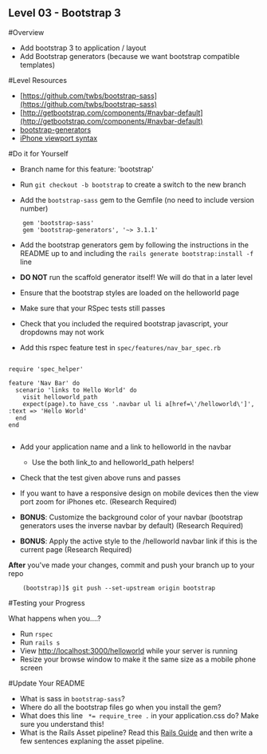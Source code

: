 Level 03 - Bootstrap 3
-----------

#Overview
* Add bootstrap 3 to application / layout
* Add Bootstrap generators (because we want bootstrap compatible templates)

#Level Resources
* [https://github.com/twbs/bootstrap-sass](https://github.com/twbs/bootstrap-sass)
* [http://getbootstrap.com/components/#navbar-default](http://getbootstrap.com/components/#navbar-default)
* [bootstrap-generators](https://github.com/decioferreira/bootstrap-generators)
* [iPhone viewport syntax](https://coderwall.com/p/p8obqw)

#Do it for Yourself

* Branch name for this feature: 'bootstrap'
* Run ```git checkout -b bootstrap``` to create a switch to the new branch

* Add the ```bootstrap-sass``` gem to the Gemfile (no need to include version number)

```
	gem 'bootstrap-sass'
	gem 'bootstrap-generators', '~> 3.1.1'

```

* Add the bootstrap generators gem by following the instructions in the README up to and including the ```rails generate bootstrap:install -f``` line

* __DO NOT__ run the scaffold generator itself! We will do that in a later level

* Ensure that the bootstrap styles are loaded on the helloworld page

* Make sure that your RSpec tests still passes


* Check that you included the required bootstrap javascript, your dropdowns may not work
* Add this rspec feature test in ```spec/features/nav_bar_spec.rb```

```

require 'spec_helper'

feature 'Nav Bar' do
  scenario 'links to Hello World' do
    visit helloworld_path
    expect(page).to have_css '.navbar ul li a[href=\'/helloworld\']', :text => 'Hello World'
  end
end


```

* Add your application name and a link to helloworld in the navbar
	* Use the both link_to and helloworld_path helpers! 

* Check that the test given above runs and passes

* If you want to have a responsive design on mobile devices then the view port zoom for iPhones etc. (Research Required)

* __BONUS__: Customize the background color of your navbar (bootstrap generators uses the inverse navbar by default) (Research Required)

* __BONUS__: Apply the active style to the /helloworld navbar link if this is the current page (Research Required)


__After__ you've made your changes, commit and push your branch up to your repo

```
	(bootstrap)]$ git push --set-upstream origin bootstrap
```

#Testing your Progress

What happens when you....?

* Run ```rspec```
* Run ```rails s```
* View [http://localhost:3000/helloworld](http://localhost:3000/helloworld) while your server is running
* Resize your browse window to make it the same size as a mobile phone screen

#Update Your README

* What is sass in `bootstrap-sass`?
* Where do all the bootstrap files go when you install the gem?
* What does this line ` *= require_tree .` in your application.css do?  Make sure you understand this!
* What is the Rails Asset pipeline? Read this [Rails Guide](http://guides.rubyonrails.org/asset_pipeline.html) and then write a few sentences explaning the asset pipeline.






